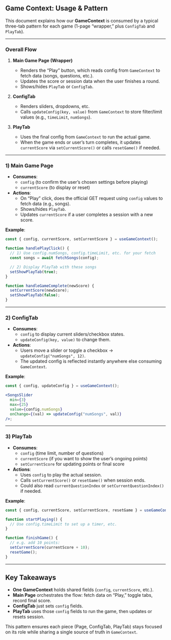 ## **Game Context: Usage & Pattern**

This document explains how our **GameContext** is consumed by a typical three-tab pattern for each game (1-page “wrapper,” plus `ConfigTab` and `PlayTab`).

---

### **Overall Flow**

1. **Main Game Page (Wrapper)**

   - Renders the “Play” button, which reads config from `GameContext` to fetch data (songs, questions, etc.).
   - Updates the score or session data when the user finishes a round.
   - Shows/hides `PlayTab` or `ConfigTab`.

2. **ConfigTab**

   - Renders sliders, dropdowns, etc.
   - Calls `updateConfig(key, value)` from `GameContext` to store filter/limit values (e.g., `timeLimit`, `numSongs`).

3. **PlayTab**
   - Uses the final config from `GameContext` to run the actual game.
   - When the game ends or user’s turn completes, it updates `currentScore` via `setCurrentScore()` or calls `resetGame()` if needed.

---

### **1) Main Game Page**

- **Consumes**:
  - `config` (to confirm the user’s chosen settings before playing)
  - `currentScore` (to display or reset)
- **Actions**:
  - On “Play” click, does the official GET request using `config` values to fetch data (e.g., songs).
  - Shows/hides `PlayTab`.
  - Updates `currentScore` if a user completes a session with a new score.

**Example**:

```jsx
const { config, currentScore, setCurrentScore } = useGameContext();

function handlePlayClick() {
  // 1) Use config.numSongs, config.timeLimit, etc. for your fetch
  const songs = await fetchSongs(config);

  // 2) Display PlayTab with these songs
  setShowPlayTab(true);
}

function handleGameComplete(newScore) {
  setCurrentScore(newScore);
  setShowPlayTab(false);
}
```

---

### **2) ConfigTab**

- **Consumes**:
  - `config` to display current sliders/checkbox states.
  - `updateConfig(key, value)` to change them.
- **Actions**:
  - Users move a slider or toggle a checkbox -> `updateConfig("numSongs", 12)`.
  - The updated config is reflected instantly anywhere else consuming `GameContext`.

**Example**:

```jsx
const { config, updateConfig } = useGameContext();

<SongsSlider
  min={3}
  max={25}
  value={config.numSongs}
  onChange={(val) => updateConfig("numSongs", val)}
/>;
```

---

### **3) PlayTab**

- **Consumes**:
  - `config` (time limit, number of questions)
  - `currentScore` (if you want to show the user’s ongoing points)
  - `setCurrentScore` for updating points or final score
- **Actions**:
  - Uses `config` to play the actual session.
  - Calls `setCurrentScore()` or `resetGame()` when session ends.
  - Could also read `currentQuestionIndex` or `setCurrentQuestionIndex()` if needed.

**Example**:

```jsx
const { config, currentScore, setCurrentScore, resetGame } = useGameContext();

function startPlaying() {
  // Use config.timeLimit to set up a timer, etc.
}

function finishGame() {
  // e.g. add 10 points:
  setCurrentScore(currentScore + 10);
  resetGame();
}
```

---

## **Key Takeaways**

- **One GameContext** holds shared fields (`config`, `currentScore`, etc.).
- **Main Page** orchestrates the flow: fetch data on “Play,” toggle tabs, record final score.
- **ConfigTab** just sets `config` fields.
- **PlayTab** uses those `config` fields to run the game, then updates or resets session.

This pattern ensures each piece (Page, ConfigTab, PlayTab) stays focused on its role while sharing a single source of truth in `GameContext`.
